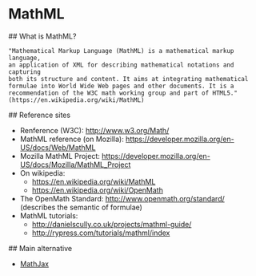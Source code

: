 # MathML

## What is MathML?

    "Mathematical Markup Language (MathML) is a mathematical markup language,
    an application of XML for describing mathematical notations and capturing
    both its structure and content. It aims at integrating mathematical
    formulae into World Wide Web pages and other documents. It is a
    recommendation of the W3C math working group and part of HTML5."
    (https://en.wikipedia.org/wiki/MathML)

## Reference sites

- Renference (W3C): http://www.w3.org/Math/
- MathML reference (on Mozilla): https://developer.mozilla.org/en-US/docs/Web/MathML
- Mozilla MathML Project: https://developer.mozilla.org/en-US/docs/Mozilla/MathML_Project
- On wikipedia:
    - https://en.wikipedia.org/wiki/MathML
    - https://en.wikipedia.org/wiki/OpenMath
- The OpenMath Standard: http://www.openmath.org/standard/ (describes the semantic of formulae)
- MathML tutorials:
    - http://danielscully.co.uk/projects/mathml-guide/
    - http://rypress.com/tutorials/mathml/index
 
## Main alternative

- [MathJax](https://www.mathjax.org/)

